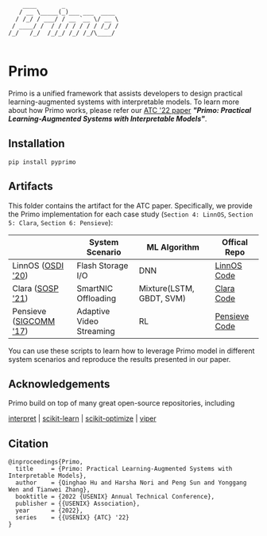 
```
    ____       _               
   / __ \_____(_)___ ___  ____ 
  / /_/ / ___/ / __ `__ \/ __ \
 / ____/ /  / / / / / / / /_/ /
/_/   /_/  /_/_/ /_/ /_/\____/ 
                   
```
# Primo

Primo is a unified framework that assists developers to design practical learning-augmented systems with interpretable models. To learn more about how Primo works, please refer our [ATC '22 paper](TODO) ***"Primo: Practical Learning-Augmented Systems with Interpretable Models"***.


## Installation

```
pip install pyprimo
```

## Artifacts

This folder contains the artifact for the ATC paper. Specifically, we provide the Primo implementation for each case study (`Section 4: LinnOS`, `Section 5: Clara`, `Section 6: Pensieve`):


|  | System Scenario | ML Algorithm | Offical Repo |
|---|---|---|---|
| LinnOS ([OSDI   '20](https://www.usenix.org/conference/osdi20/presentation/hao)) | Flash Storage I/O | DNN | [LinnOS Code](https://www.chameleoncloud.org/experiment/share/15?s=409ab137f20e4cd38ae3dd4e0d4bfa7chttps://www.chameleoncloud.org/experiment/share/15?s=409ab137f20e4cd38ae3dd4e0d4bfa7c) |
| Clara ([SOSP   '21](https://dl.acm.org/doi/10.1145/3477132.3483583)) | SmartNIC Offloading | Mixture(LSTM, GBDT, SVM) | [Clara Code](https://github.com/824728350/Clara) |
| Pensieve ([SIGCOMM   '17](https://dl.acm.org/doi/10.1145/3098822.3098843)) | Adaptive Video Streaming | RL | [Pensieve Code](https://github.com/hongzimao/pensieve) |

You can use these scripts to learn how to leverage Primo model in different system scenarios and reproduce the results presented in our paper.



## Acknowledgements

Primo build on top of many great open-source repositories, including

[interpret](https://github.com/interpretml/interpret) | [scikit-learn](https://github.com/scikit-learn/scikit-learn) |  [scikit-optimize](https://github.com/scikit-optimize/scikit-optimize) | [viper](https://github.com/obastani/viper)


## Citation

```
@inproceedings{Primo,
  title     = {Primo: Practical Learning-Augmented Systems with Interpretable Models},
  author    = {Qinghao Hu and Harsha Nori and Peng Sun and Yonggang Wen and Tianwei Zhang},
  booktitle = {2022 {USENIX} Annual Technical Conference},
  publisher = {{USENIX} Association},
  year      = {2022},
  series    = {{USENIX} {ATC} '22}
}
```